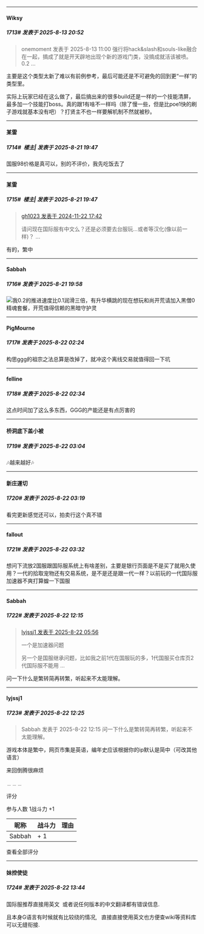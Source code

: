 ﻿
*****

####  Wiksy  
##### 1713#       发表于 2025-8-13 20:52

<blockquote>onemoment 发表于 2025-8-13 11:00
强行将hack&amp;slash和souls-like融合在一起，搞成了就是开天辟地出现个新的游戏门类，没搞成就活该被喷。0.2 ...</blockquote>
主要是这个类型太新了难以有前例参考，最后可能还是不可避免的回到更“一样”的类型里。

实际上玩家已经在这么做了，最后搞出来的很多build还是一样的一个技能清屏，最多加一个技能打boss。真的跟1有啥不一样吗（除了慢一些，但是比poe1快的刷子游戏就基本没有吧）？打贤主不也一样要解机制不然就被秒。

*****

####  某雷  
##### 1714#         楼主| 发表于 2025-8-21 19:47

国服98价格是真可以，别的不评价，我先吃饭去了

*****

####  某雷  
##### 1715#         楼主| 发表于 2025-8-21 19:47

<blockquote><a href="httphttps://stage1st.com/2b/forum.php?mod=redirect&amp;goto=findpost&amp;pid=66755266&amp;ptid=2207788" target="_blank">gh1023 发表于 2024-11-22 17:42</a>

请问现在国际服有中文么？还是必须要去台服玩...或者等汉化(像以前一样)？ ...</blockquote>
有的，繁中


*****

####  Sabbah  
##### 1716#       发表于 2025-8-21 19:58

<img src="https://static.stage1st.com/image/smiley/face2017/037.png" referrerpolicy="no-referrer">我0.2的推进速度比0.1润滑三倍，有升华横跳的现在想玩和尚开荒请加入黑僧0精魂套餐，开荒值得信赖的黑暗守护灵

*****

####  PigMourne  
##### 1717#       发表于 2025-8-22 02:24

构思ggg的祖宗之法总算是改掉了，就冲这个离线交易就值得回一下坑


*****

####  felline  
##### 1718#       发表于 2025-8-22 02:34

这点时间加了这么多东西，GGG的产能还是有点厉害的

*****

####  桥洞底下盖小被  
##### 1719#       发表于 2025-8-22 03:04

🎶越来越好🎶


*****

####  新庄運切  
##### 1720#       发表于 2025-8-22 03:19

看完更新感觉还可以，拍卖行这个真不错


*****

####  fallout  
##### 1721#       发表于 2025-8-22 03:32

想问下流放2国服跟国际服系统上有啥差别，主要是银行页面是不是买了就用久使用？一代的拾取宠物还有交易系统，是不是还是跟一代一样？以前玩的一代国际服加速器不爽打算蝗一下国服


*****

####  Sabbah  
##### 1722#       发表于 2025-8-22 12:15

<blockquote><a href="httphttps://stage1st.com/2b/forum.php?mod=redirect&amp;goto=findpost&amp;pid=68303733&amp;ptid=2207788" target="_blank">lyjssj1 发表于 2025-8-22 05:56</a>

一个是加速器问题

另一个是国服继承问题，比如我之前1代在国服玩的多，1代国服买仓库页2代国际服不能用 ...</blockquote>
问一下什么是繁转简再转繁，听起来不太能理解。


*****

####  lyjssj1  
##### 1723#       发表于 2025-8-22 12:25

<blockquote>Sabbah 发表于 2025-8-22 12:15
问一下什么是繁转简再转繁，听起来不太能理解。</blockquote>
游戏本体是繁中，网页市集是英语，编年史应该根据你的ip默认是简中（可改其他语言）

来回倒腾很麻烦

﹍﹍﹍

评分

 参与人数 1战斗力 +1

|昵称|战斗力|理由|
|----|---|---|
| Sabbah| + 1||

查看全部评分


*****

####  妹控使徒  
##### 1724#       发表于 2025-8-22 13:44

国际服推荐直接用英文  或者说任何版本的中文翻译都有错误信息.

且本身G语言有时候就有比较绕的情况,   直接直接使用英文也方便查wiki等资料库可以无缝衔接.

